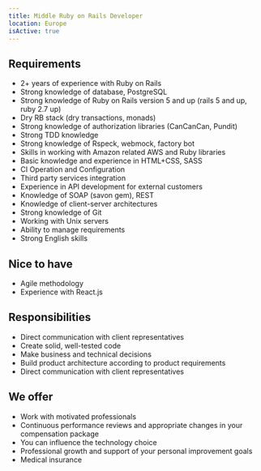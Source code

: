 ```yaml
---
title: Middle Ruby on Rails Developer
location: Europe
isActive: true
---
```

## **Requirements**

* 2+ years of experience with Ruby on Rails
* Strong knowledge of database, PostgreSQL
* Strong knowledge of Ruby on Rails version 5 and up (rails 5 and up, ruby 2.7 up)
* Dry RB stack (dry transactions, monads)
* Strong knowledge of authorization libraries (CanCanCan, Pundit)
* Strong TDD knowledge
* Strong knowledge of Rspeck, webmock, factory bot
* Skills in working with Amazon related AWS and Ruby libraries
* Basic knowledge and experience in HTML+CSS, SASS
* CI Operation and Configuration
* Third party services integration
* Experience in API development for external customers
* Knowledge of SOAP (savon gem), REST
* Knowledge of client-server architectures
* Strong knowledge of Git
* Working with Unix servers
* Ability to manage requirements
* Strong English skills

## **Nice to have**

* Agile methodology
* Experience with React.js

## **Responsibilities**

* Direct communication with client representatives
* Create solid, well-tested code
* Make business and technical decisions
* Build product architecture according to product requirements
* Direct communication with client representatives

## **We offer**

* Work with motivated professionals
* Continuous performance reviews and appropriate changes in your compensation package
* You can influence the technology choice
* Professional growth and support of your personal improvement goals
* Medical insurance
